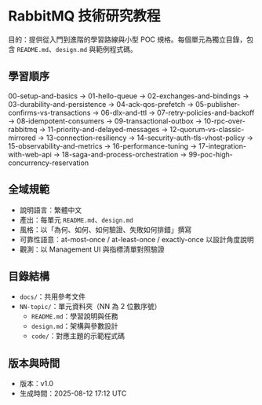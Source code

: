 # RabbitMQ 技術研究教程

目的：提供從入門到進階的學習路線與小型 POC 規格。每個單元為獨立目錄，包含 `README.md`、`design.md` 與範例程式碼。

## 學習順序
00-setup-and-basics → 01-hello-queue → 02-exchanges-and-bindings → 03-durability-and-persistence → 04-ack-qos-prefetch → 05-publisher-confirms-vs-transactions → 06-dlx-and-ttl → 07-retry-policies-and-backoff → 08-idempotent-consumers → 09-transactional-outbox → 10-rpc-over-rabbitmq → 11-priority-and-delayed-messages → 12-quorum-vs-classic-mirrored → 13-connection-resiliency → 14-security-auth-tls-vhost-policy → 15-observability-and-metrics → 16-performance-tuning → 17-integration-with-web-api → 18-saga-and-process-orchestration → 99-poc-high-concurrency-reservation

## 全域規範
- 說明語言：繁體中文
- 產出：每單元 `README.md`、`design.md`
- 風格：以「為何、如何、如何驗證、失敗如何排錯」撰寫
- 可靠性語意：at-most-once / at-least-once / exactly-once 以設計角度說明
- 觀測：以 Management UI 與指標清單對照驗證

## 目錄結構
- `docs/`：共用參考文件
- `NN-topic/`：單元資料夾（NN 為 2 位數序號）
  - `README.md`：學習說明與任務
  - `design.md`：架構與參數設計
  - `code/`：對應主題的示範程式碼

## 版本與時間
- 版本：v1.0
- 生成時間：2025-08-12 17:12 UTC
